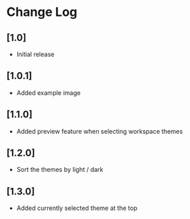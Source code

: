 # Change Log

## [1.0]
- Initial release

## [1.0.1]

- Added example image

## [1.1.0]

- Added preview feature when selecting workspace themes

## [1.2.0]

- Sort the themes by light / dark

## [1.3.0]

- Added currently selected theme at the top
